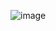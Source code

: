 ![image](https://github.com/Jasai007/That_Weather_App/assets/47225534/8d05c8d4-4d3e-4d96-843b-0246e929e570)
